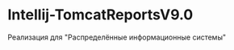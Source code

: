 Intellij-TomcatReportsV9.0
==========================

Реализация для "Распределённые информационные системы"
